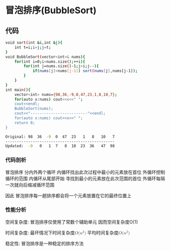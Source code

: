 # 冒泡排序(BubbleSort)

## 代码

```bash
void sort(int &i,int &j){
    int t=i;i=j;j=t;
}
void BubbleSort(vector<int>& nums){
    for(int i=0;i<nums.size();++i){
        for(int j=nums.size()-1;j>i;j--){
            if(nums[j]<nums[j-1]) sort(nums[j],nums[j-1]);
        }
    }
}
int main(){
    vector<int> nums={98,36,-9,0,47,23,1,8,10,7};
    for(auto x:nums) cout<<x<<" ";
    cout<<endl;
    BubbleSort(nums);
    cout<<"-------------------------"<<endl;
    for(auto x:nums) cout<<x<<" ";
    return 0;
}
```

```bash
Original: 98  36  -9  0  47  23   1   8   10   7
------------------------------------------------
Updated:  -9   0   1  7   8  10  23  36   47  98
```

### 代码剖析

冒泡排序 分内外两个循环 内循环找出此次过程中最小的元素放在首位 外循环控制循环的范围
内循环从尾部开始 寻找到最小的元素放在此次范围的首位 外循环每隔一次就向后缩减循环范围

因此 冒泡排序每一趟排序都会将一个元素放置在它的最终位置上

### 性能分析

空间复杂度: 冒泡排序仅使用了常数个辅助单元 因而空间复杂度O(1)

时间复杂度: 最坏情况下时间复杂度<math xmlns="http://www.w3.org/1998/Math/MathML" display="inline-block"><mi>O</mi><mo stretchy="false">(</mo><msup><mi>n</mi><mn>2</mn></msup><mo stretchy="false">)</mo></math> 平均时间复杂度<math xmlns="http://www.w3.org/1998/Math/MathML" display="inline-block"><mi>O</mi><mo stretchy="false">(</mo><msup><mi>n</mi><mn>2</mn></msup><mo stretchy="false">)</mo></math>

稳定性: 冒泡排序是一种稳定的排序方法